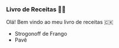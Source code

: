 ### Livro de Receitas :man_cook:

Olá! Bem vindo ao meu livro de receitas :cook_islands:

- Strogonoff de Frango
- Pavê